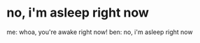<!--
id: 269129623
link: http://tumblr.atmos.org/post/269129623/no-im-asleep-right-now
slug: no-im-asleep-right-now
date: Fri Dec 04 2009 07:43:36 GMT-0800 (PST)
publish: 2009-12-04
tags: 
title: no, i'm asleep right now
-->


no, i'm asleep right now
========================

me: whoa, you're awake right now! ben: no, i'm asleep right now

